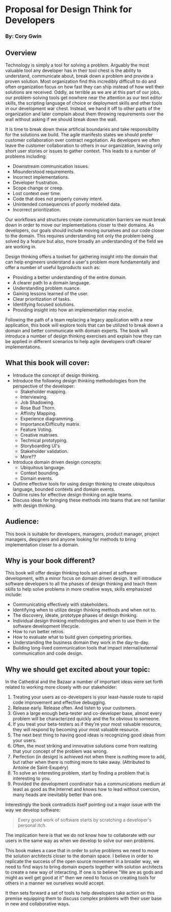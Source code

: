 # Proposal for Design Think for Developers
### By: Cory Gwin

## Overview
Technology is simply a tool for solving a problem. Arguably the most valuable tool any developer has in their tool chest is the ability to understand, communicate about, break down a problem and provide a proven solution. Most organization find this incredibly difficult to do and often organization focus on how fast they can ship instead of how well their solutions are received. Oddly, as terrible as we are at this part of our jobs, our problem-solving tools get nowhere near the attention as our text editor skills, the scripting language of choice or deployment skills and other tools in our development war chest. Instead, we hand it off to other parts of the organization and later complain about them throwing requirements over the wall without asking if we should break down the wall.

It is time to break down these artificial boundaries and take responsibility for the solutions we build. The agile manifesto states we should prefer customer collaboration over contract negotiation. As developers we often leave the customer collaboration to others in our organization, leaving only short user stories or issues to gather context. This leads to a number of problems including:

- Downstream communication issues.
- Misunderstood requirements.
- Incorrect implementations.
- Developer frustration.
- Scope change or creep. 
- Lost context over time.
- Code that does not properly convey intent.
- Unintended consequences of poorly modeled data.
- Incorrect prioritization.

Our workflows and structures create communication barriers we must break down in order to move our implementations closer to their domains. As developers, our goals should include moving ourselves and our code closer to the domain. This requires understanding not only the problem being solved by a feature but also, more broadly an understanding of the field we are working in.

Design thinking offers a toolset for gathering insight into the domain that can help engineers understand a user's problem more fundamentally and offer a number of useful byproducts such as:

- Providing a better understanding of the entire domain.
- A clearer path to a domain language.
- Understanding problem nuance.
- Gaining lessons learned of the user.
- Clear prioritization of tasks.
- Identifying focused solutions.
- Providing insight into how an implementation may evolve.

Following the path of a team replacing a legacy application with a new application, this book will explore tools that can be utilized to break down a domain and better communicate with domain experts. The book will introduce a number of design thinking exercises and explain how they can be applied in different scenarios to help agile developers craft clearer implementations.

## What this book will cover:

- Introduce the concept of design thinking.
- Introduce the following design thinking methodologies from the perspective of the developer:
    - Stakeholder mapping.
    - Interviewing.
    - Job Shadowing.
    - Rose Bud Thorn.
    - Affinity Mapping.
    - Experience diagramming.
    - Importance/Difficulty matrix.
    - Feature Voting.
    - Creative matrixes.
    - Technical prototyping.
    - Storyboarding UI's
    - Stakeholder validation.
    - More??
- Introduce domain driven design concepts:
    - Ubiquitous language.
    - Context bounding.
    - Domain events.
- Outline effective tools for using design thinking to create ubiquitous language, bounded contexts and domain events.
- Outline rules for effective design thinking on agile teams.
- Discuss ideas for bringing these methods into teams that are not familiar with design thinking.

## Audience:
This book is suitable for developers, managers, product manager, project managers, designers and anyone looking for methods to bring implementation closer to a domain.

## Why is your book different?

This book will offer design thinking tools set aimed at software development, with a minor focus on domain driven design. It will introduce software developers to all the phases of design thinking and teach them skills to help solve problems in more creative ways, skills emphasized include:

- Communicating effectively with stakeholders.
- Identifying when to utilize design thinking methods and when not to.
- The discovery, ideate, prototype phases of design thinking.
- Individual design thinking methodologies and when to use them in the software development lifecycle. 
- How to run better retros.
- How to evaluate what to build given competing priorities.
- Understanding the business domain they work in the day-to-day.
- Building long-lived communication tools that impact internal/external communication and code design.


## Why we should get excited about your topic:

In the Cathedral and the Bazaar a number of important ideas were set forth related to working more closely with our stakeholder:

1. Treating your users as co-developers is your least-hassle route to rapid code improvement and effective debugging.
1. Release early. Release often. And listen to your customers.
1. Given a large enough beta-tester and co-developer base, almost every problem will be characterized quickly and the fix obvious to someone.
1. If you treat your beta-testers as if they're your most valuable resource, they will respond by becoming your most valuable resource.
1. The next best thing to having good ideas is recognizing good ideas from your users. 
1. Often, the most striking and innovative solutions come from realizing that your concept of the problem was wrong.
1. Perfection (in design) is achieved not when there is nothing more to add, but rather when there is nothing more to take away. (Attributed to Antoine de Saint-Exupéry)
1. To solve an interesting problem, start by finding a problem that is interesting to you.
1. Provided the development coordinator has a communications medium at least as good as the Internet and knows how to lead without coercion, many heads are inevitably better than one.

Interestingly the book contradicts itself pointing out a major issue with the way we develop software:

> Every good work of software starts by scratching a developer's personal itch.

The implication here is that we do not know how to collaborate with our users in the same way as when we develop to solve our own problems. 

This book makes a case that in order to solve problems we need to move the solution architects closer to the domain space. I believe in order to replicate the success of the open source movement in a broader way, we need to find ways to bring domain experts together with solution architects to create a new way of interacting. If one is to believe "We are as gods and might as well get good at it" then we need to focus on creating tools for others in a manner we ourselves would accept.

It then sets forward a set of tools to help developers take action on this premise equipping them to discuss complex problems with their user base in new and collaborative ways.

 